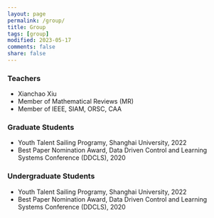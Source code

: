```yaml
---
layout: page
permalink: /group/
title: Group
tags: [group]
modified: 2023-05-17 
comments: false
share: false
---
```



### Teachers

* Xianchao Xiu
* Member of Mathematical Reviews (MR)
* Member of IEEE, SIAM, ORSC, CAA 

### Graduate Students

* Youth Talent Sailing Programy, Shanghai University, 2022
* Best Paper Nomination Award, Data Driven Control and Learning Systems Conference (DDCLS), 2020

### Undergraduate Students

* Youth Talent Sailing Programy, Shanghai University, 2022
* Best Paper Nomination Award, Data Driven Control and Learning Systems Conference (DDCLS), 2020
